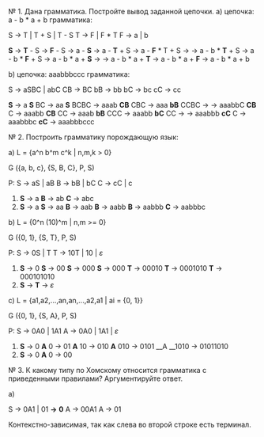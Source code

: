 № 1. Дана грамматика. Постройте вывод заданной цепочки.
a) цепочка: a - b * a + b
грамматика:

S -> T | T + S | T - S
T -> F | F * T
F -> a | b

__S__ -> __T__ - S -> __F__ - S -> a - __S__ -> a - __T__ + S -> a - __F__ * T + S ->
-> a - b * __T__ + S -> a - b * __F__ + S -> a - b * a + __S__ -> 
-> a - b * a + __T__ -> a - b * a + __F__ -> a - b * a + b

b) цепочка: aaabbbccc
грамматика:

S -> aSBC | abC
CB -> BC
bB -> bb
bC -> bc
cC -> cc

__S__ -> a __S__ BC -> aa __S__ BCBC -> aaab __CB__ CBC -> aaa __bB__ CCBC -> 
-> aaabbC __CB__ C -> aaabb __CB__ CC -> aaab __bB__ CCC -> aaabb __bC__ CC ->
-> aaabbb __cC__ C -> aaabbbc __cC__ -> aaabbbccc

№ 2. Построить грамматику порождающую язык:

a) L = {a^n b^m c^k | n,m,k > 0}

G ({a, b, c}, {S, B, C}, P, S)

P:
S -> aS | aB
B -> bB | bC
C -> cC | c

1) __S__ -> a __B__ -> ab __C__ -> abc
2) __S__ -> a __S__ -> aa __B__ -> aab __B__ -> aabb __B__ -> aabbb __C__ -> aabbbc

b) L = {0^n (10)^m | n,m >= 0}

G ({0, 1}, {S, T}, P, S)

P:
S -> 0S | T
T -> 10T | 10 | _ε_

1) __S__ -> 0 __S__ -> 00 __S__ -> 000 __S__ -> 000 __T__ -> 00010 __T__ -> 0001010 __T__ -> 000101010
2) __S__ -> __T__ -> _ε_

c) L = {a1,a2,...,an,an,...,a2,a1 | ai = {0, 1}}

G ({0, 1}, {S, A}, P, S)

P:
S -> 0A0 | 1A1
A -> 0A0 | 1A1 | _ε_

1) __S__ -> 0 __A__ 0 -> 01 __A__ 10 -> 010 __A__ 010 -> 0101 __A __1010 -> 01011010
2) __S__ -> 0 __A__ 0 -> 00

№ 3. К какому типу по Хомскому относится грамматика с приведенными правилами? Аргументируйте ответ.

a)

S -> 0A1 | 01
__->__ __0__ A -> 00A1
A -> 01

Контекстно-зависимая, так как слева во второй строке есть терминал.